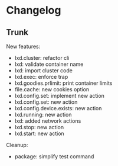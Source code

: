 
# Changelog

## Trunk

New features:
* lxd.cluster: refactor cli
* lxd: validate container name
* lxd: import cluster code
* lxd.exec: enforce trap
* lxd.goodies.prlimit: print container limits
* file.cache: new cookies option
* lxd.config.set: implement new action
* lxd.config.set: new action
* lxd.config.device.exists: new action
* lxd.running: new action
* lxd: added network actions
* lxd.stop: new action
* lxd.start: new action

Cleanup:
* package: simplify test command
